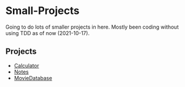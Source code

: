 # Small-Projects
Going to do lots of smaller projects in here.
Mostly been coding without using TDD as of now (2021-10-17).

## Projects
* [Calculator][1]
* [Notes][2]
* [MovieDatabase][3]

[1]: Calculator
[2]: Notes
[3]: MovieDatabase
